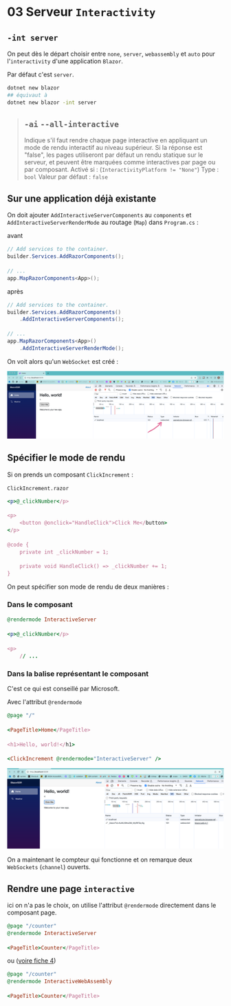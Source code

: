 # 03 Serveur `Interactivity`

## `-int server`

On peut dès le départ choisir entre `none`, `server`, `webassembly` et `auto` pour l'`interactivity` d'une application `Blazor`.

Par défaut c'est `server`.

```bash
dotnet new blazor
## équivaut à
dotnet new blazor -int server
```

> ## `-ai` `--all-interactive`
>
>  Indique s'il faut rendre chaque page interactive en appliquant un mode de rendu interactif au niveau supérieur. 
>  Si la réponse est "false", les pages utiliseront par défaut un rendu statique sur le serveur,  et peuvent être marquées comme interactives par page ou par composant.
> Activé si : (`InteractivityPlatform != "None"`)
> Type : `bool`
> Valeur par défaut : `false`



## Sur une application déjà existante

On doit ajouter `AddInteractiveServerComponents` au `components` et `AddInteractiveServerRenderMode` au routage (`Map`) dans `Program.cs` :

avant

```cs
// Add services to the container.
builder.Services.AddRazorComponents();

// ...
app.MapRazorComponents<App>();
```

après

```cs
// Add services to the container.
builder.Services.AddRazorComponents()
    .AddInteractiveServerComponents();

// ...
app.MapRazorComponents<App>()
    .AddInteractiveServerRenderMode();
```

On voit alors qu'un `WebSocket` est créé :

<img src="assets/websocket-created-rendermode.png" alt="websocket-created-rendermode" style="zoom:67%;" />



## Spécifier le mode de rendu

Si on prends un composant `ClickIncrement` :

`ClickIncrement.razor`

```ruby
<p>@_clickNumber</p>

<p>
    <button @onclick="HandleClick">Click Me</button>
</p>

@code {
    private int _clickNumber = 1;
    
    private void HandleClick() => _clickNumber += 1; 
}
```

On peut spécifier son mode de rendu de deux manières :

### Dans le composant

```ruby
@rendermode InteractiveServer

<p>@_clickNumber</p>

<p>
    // ...
```



### Dans la balise représentant le composant

C'est ce qui est conseillé par Microsoft.

Avec l'attribut `@rendermode`

```ruby
@page "/"

<PageTitle>Home</PageTitle>

<h1>Hello, world!</h1>

<ClickIncrement @rendermode="InteractiveServer" />
```

<img src="assets/interactivity-enable-rendermode-attribute.png" alt="interactivity-enable-rendermode-attribute" style="zoom:67%;" />

On a maintenant le compteur qui fonctionne et on remarque deux `WebSockets` (`channel`) ouverts.



## Rendre une page `interactive`

ici on n'a pas le choix, on utilise l'attribut `@rendermode` directement dans le composant page.

```ruby
@page "/counter"
@rendermode InteractiveServer

<PageTitle>Counter</PageTitle>
```

ou ([voire fiche 4](./04-webassembly-interactivity.md))

```ruby
@page "/counter"
@rendermode InteractiveWebAssembly

<PageTitle>Counter</PageTitle>
```

